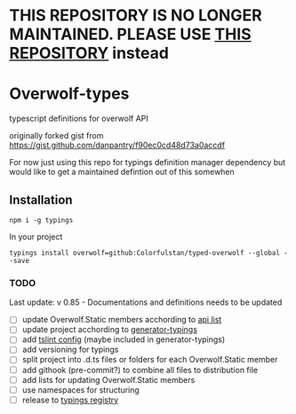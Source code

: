 # THIS REPOSITORY IS NO LONGER MAINTAINED. PLEASE USE [THIS REPOSITORY](https://github.com/Colorfulstan/overwolf-dts) instead

# Overwolf-types
typescript definitions for overwolf API

originally forked gist from https://gist.github.com/danpantry/f90ec0cd48d73a0accdf

For now just using this repo for typings definition manager dependency but would like to get a maintained defintion out of this somewhen

## Installation

```npm i -g typings```

In your project

```typings install overwolf=github:Colorfulstan/typed-overwolf --global --save```


### TODO

Last update: v 0.85 - Documentations and definitions needs to be updated

- [ ] update Overwolf.Static members acchording to [api list](http://developers.overwolf.com/documentation/sdk/overwolf/) 
- [ ] update project acchording to [generator-typings](https://github.com/typings/generator-typings)
- [ ] add [tslint config](https://github.com/typings/tslint-config-typings) (maybe included in generator-typings)
- [ ] add versioning for typings
- [ ] split project into .d.ts files or folders for each Overwolf.Static member
- [ ] add githook (pre-commit?) to combine all files to distribution file
- [ ] add lists for updating Overwolf.Static members
- [ ] use namespaces for structuring
- [ ] release to [typings registry](https://github.com/typings/registry)
